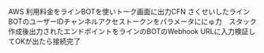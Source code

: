 AWS 利用料金をラインBOTを使いトーク画面に出力CFN
さくせいしたラインBOTのユーザーIDチャンネルアクセストークンをパラメータににゅ力　スタック作成後出力されたエンドポイントをラインのBOTのWebhook URLに入力検証してOKが出たら接続完了 
